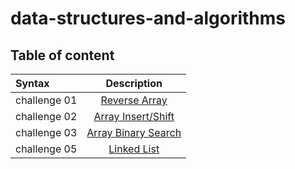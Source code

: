 # data-structures-and-algorithms


## Table of content


| Syntax      | Description |    
| :---        |    :----:   |          
|challenge 01|[Reverse Array](reverse-arr/README.md)|
|challenge 02|[Array Insert/Shift](array-insert-shift/README.md)|
|challenge 03|[Array Binary Search](array-binary-search/README.md)|
|challenge 05|[Linked List](linked_list/README.md)|
